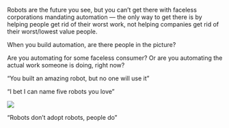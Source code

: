 
Robots are the future you see, but you can’t get there with faceless corporations mandating automation — the only way to get there is by helping people get rid of their worst work, not helping companies get rid of their worst/lowest value people.

When you build automation, are there people in the picture?

Are you automating for some faceless consumer? Or are you automating the actual work someone is doing, right now?

“You built an amazing robot, but no one will use it”

“I bet I can name five robots you love”

![][image-1]

“Robots don’t adopt robots, people do”

[image-1]:	assets/assets/Image%2011-8-18,%203-47%20PM.jpeg